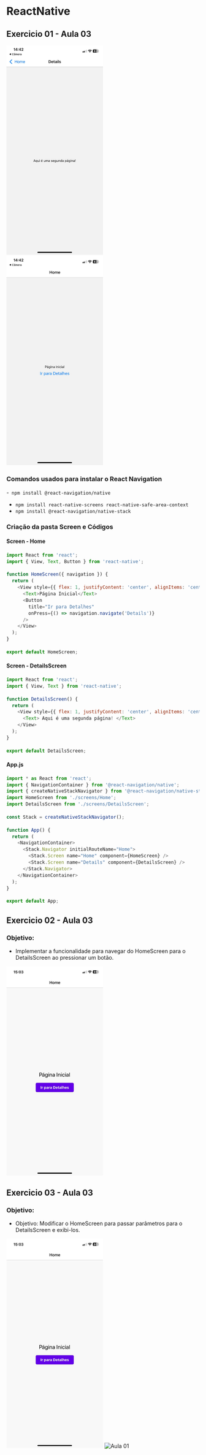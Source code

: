 # ReactNative

## Exercicio 01 - Aula 03 

<img src="/Prints/aula3/aula3-atv1.jpg" alt="Aula 01" style="width: 50%;">
<img src="/Prints/aula3/aula3-atv1.1.jpg" alt="Aula 01" style="width: 50%;">

### Comandos usados para instalar o React Navigation

-` npm install @react-navigation/native`
- `npm install react-native-screens react-native-safe-area-context`
- `npm install @react-navigation/native-stack`

### Criação da pasta Screen e Códigos 

#### Screen - Home 

~~~ js
import React from 'react';
import { View, Text, Button } from 'react-native';

function HomeScreen({ navigation }) {
  return (
    <View style={{ flex: 1, justifyContent: 'center', alignItems: 'center' }}>
      <Text>Página Inicial</Text>
      <Button
        title="Ir para Detalhes"
        onPress={() => navigation.navigate('Details')}
      />
    </View>
  );
}

export default HomeScreen;

~~~

#### Screen - DetailsScreen

~~~ js
import React from 'react';
import { View, Text } from 'react-native';

function DetailsScreen() {
  return (
    <View style={{ flex: 1, justifyContent: 'center', alignItems: 'center' }}>
      <Text> Aqui é uma segunda página! </Text>
    </View>
  );
}

export default DetailsScreen;

~~~

#### App.js

~~~ js
import * as React from 'react';
import { NavigationContainer } from '@react-navigation/native';
import { createNativeStackNavigator } from '@react-navigation/native-stack';
import HomeScreen from './screens/Home';
import DetailsScreen from './screens/DetailsScreen';

const Stack = createNativeStackNavigator();

function App() {
  return (
    <NavigationContainer>
      <Stack.Navigator initialRouteName="Home">
        <Stack.Screen name="Home" component={HomeScreen} />
        <Stack.Screen name="Details" component={DetailsScreen} />
      </Stack.Navigator>
    </NavigationContainer>
  );
}

export default App;

~~~

## Exercicio 02 - Aula 03 

### Objetivo:  

- Implementar a funcionalidade para navegar do HomeScreen para o DetailsScreen ao pressionar um botão.

<img src="/Prints/aula3/aule3-atv2.jpg" alt="Aula 01" style="width: 50%;">


## Exercicio 03 - Aula 03 

### Objetivo: 
 
- Objetivo: Modificar o HomeScreen para passar parâmetros para o DetailsScreen e exibi-los.

<img src="/Prints/aula3/aule3-atv2.jpg" alt="Aula 01" style="width: 50%;">
<img src="/Prints/aula3/aula3-atv3.jpg.jpg" alt="Aula 01" style="width: 50%;">
